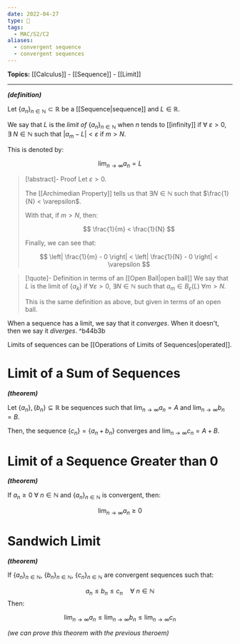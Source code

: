 ```yaml
---
date: 2022-04-27
type: 🧠
tags:
  - MAC/S2/C2
aliases:
  - convergent sequence
  - convergent sequences
---
```


**Topics:** [[Calculus]] - [[Sequence]] - [[Limit]]

---

_**(definition)**_

Let $\{ a_n \}_{n \in \mathbb{N}} \subset \mathbb{R}$ be a [[Sequence|sequence]] and $L \in \mathbb{R}$.

We say that $L$ is the _limit of_ $\{ a_n \}_{n \in \mathbb{N}}$ when $n$ tends to [[infinity]] if $\forall\ \varepsilon > 0$, $\exists\ N \in \mathbb{N}$ such that $| a_m - L | < \varepsilon$ if $m > N$.

This is denoted by:

$$
\lim_{n \to \infty} a_n = L
$$

> [!abstract]- Proof
> Let $\varepsilon > 0$.
>
> The [[Archimedian Property]] tells us that $\exists N \in \mathbb{N}$ such that $\frac{1}{N} < \varepsilon$.
>
> With that, if $m > N$, then:
>
> $$
> \frac{1}{m} < \frac{1}{N}
> $$
>
> Finally, we can see that:
>
> $$
> \left| \frac{1}{m} - 0 \right| < \left| \frac{1}{N} - 0 \right| < \varepsilon
> $$

> [!quote]- Definition in terms of an [[Open Ball|open ball]]
> We say that $L$ is the limit of $\{a_{k}\}$ if $\forall \varepsilon > 0$, $\exists N \in \mathbb{N}$ such that $a_{m}\in B_\varepsilon(L)$ $\forall m > N$.
>
> This is the same definition as above, but given in terms of an open ball.

When a sequence has a limit, we say that it _converges_. When it doesn't, then we say it _diverges_. ^b44b3b

Limits of sequences can be [[Operations of Limits of Sequences|operated]].

# Limit of a Sum of Sequences

_**(theorem)**_

Let $\{ a_n \}, \{ b_n \} \subseteq \mathbb{R}$ be sequences such that $\lim_{n \to \infty} a_n = A$ and $\lim_{n \to \infty} b_n = B$.

Then, the sequence $\{ c_n \} = \{ a_n + b_n \}$ converges and $\lim_{n \to \infty} c_n = A + B$.

# Limit of a Sequence Greater than 0

_**(theorem)**_

If $a_n \geq 0$ $\forall\ n \in \mathbb{N}$ and $\{ a_n \}_{n \in \mathbb{N}}$ is convergent, then:

$$
\lim_{n \to \infty} a_n \geq 0
$$

# Sandwich Limit

_**(theorem)**_

If $\{ a_n \}_{n \in \mathbb{N}}$, $\{ b_n \}_{n \in \mathbb{N}}$, $\{ c_n \}_{n \in \mathbb{N}}$ are convergent sequences such that:

$$
a_n \leq b_n \leq c_n\quad \forall\ n \in \mathbb{N}
$$
Then:

$$
\lim_{n \to \infty} a_n \leq \lim_{n \to \infty} b_n \leq \lim_{n \to \infty} c_n
$$

_(we can prove this theorem with the previous theroem)_
